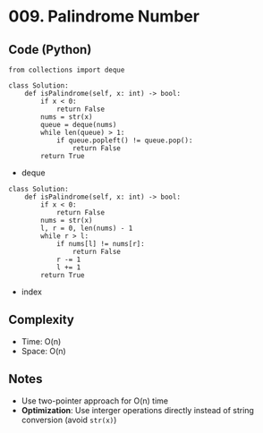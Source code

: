 # 009. Palindrome Number

## Code (Python)
```python3
from collections import deque

class Solution:
    def isPalindrome(self, x: int) -> bool:
        if x < 0:
            return False
        nums = str(x)
        queue = deque(nums)
        while len(queue) > 1:
            if queue.popleft() != queue.pop():
                return False
        return True
```
- deque

```python3
class Solution:
    def isPalindrome(self, x: int) -> bool:
        if x < 0:
            return False
        nums = str(x)
        l, r = 0, len(nums) - 1
        while r > l:
            if nums[l] != nums[r]:
                return False
            r -= 1
            l += 1
        return True
```
- index

## Complexity
- Time: O(n)
- Space: O(n)

## Notes
- Use two-pointer approach for O(n) time
- **Optimization**: Use interger operations directly instead of string conversion (avoid `str(x)`)
